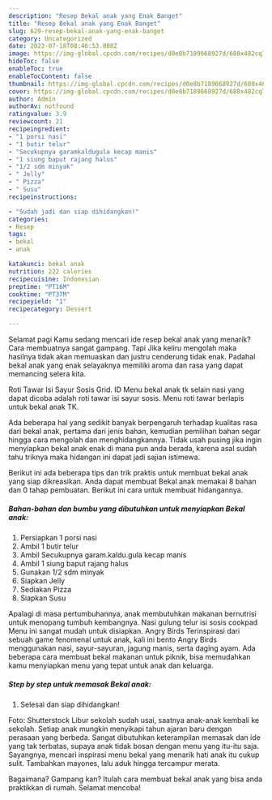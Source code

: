 ```yaml
---
description: "Resep Bekal anak yang Enak Banget"
title: "Resep Bekal anak yang Enak Banget"
slug: 629-resep-bekal-anak-yang-enak-banget
category: Uncategorized
date: 2022-07-18T08:46:53.808Z
image: https://img-global.cpcdn.com/recipes/d0e8b7189668927d/680x482cq70/bekal-anak-foto-resep-utama.jpg
hideToc: false
enableToc: true
enableTocContent: false
thumbnail: https://img-global.cpcdn.com/recipes/d0e8b7189668927d/680x482cq70/bekal-anak-foto-resep-utama.jpg
cover: https://img-global.cpcdn.com/recipes/d0e8b7189668927d/680x482cq70/bekal-anak-foto-resep-utama.jpg
author: Admin
authorAv: notfound
ratingvalue: 3.9
reviewcount: 21
recipeingredient:
- "1 porsi nasi"
- "1 butir telur"
- "Secukupnya garamkaldugula kecap manis"
- "1 siung baput rajang halus"
- "1/2 sdm minyak"
- " Jelly"
- " Pizza"
- " Susu"
recipeinstructions:

- "Sudah jadi dan siap dihidangkan!"
categories:
- Resep
tags:
- bekal
- anak

katakunci: bekal anak 
nutrition: 222 calories
recipecuisine: Indonesian
preptime: "PT16M"
cooktime: "PT37M"
recipeyield: "1"
recipecategory: Dessert

---
```



Selamat pagi Kamu sedang mencari ide resep bekal anak yang menarik? Cara membuatnya sangat gampang. Tapi Jika keliru mengolah maka hasilnya tidak akan memuaskan dan justru cenderung tidak enak. Padahal bekal anak yang enak selayaknya memiliki aroma dan rasa yang dapat memancing selera kita.


Roti Tawar Isi Sayur Sosis Grid. ID Menu bekal anak tk selain nasi yang dapat dicoba adalah roti tawar isi sayur sosis. Menu roti tawar berlapis untuk bekal anak TK.

Ada beberapa hal yang sedikit banyak berpengaruh terhadap kualitas rasa dari bekal anak, pertama dari jenis bahan, kemudian pemilihan bahan segar hingga cara mengolah dan menghidangkannya. Tidak usah pusing jika ingin menyiapkan bekal anak enak di mana pun anda berada, karena asal sudah tahu triknya maka hidangan ini dapat jadi sajian istimewa.


Berikut ini ada beberapa tips dan trik praktis untuk membuat bekal anak yang siap dikreasikan. Anda dapat membuat Bekal anak memakai 8 bahan dan 0 tahap pembuatan. Berikut ini cara untuk membuat hidangannya.

<!--inarticleads1-->

##### Bahan-bahan dan bumbu yang dibutuhkan untuk menyiapkan Bekal anak:

1. Persiapkan 1 porsi nasi
1. Ambil 1 butir telur
1. Ambil Secukupnya garam.kaldu.gula kecap manis
1. Ambil 1 siung baput rajang halus
1. Gunakan 1/2 sdm minyak
1. Siapkan  Jelly
1. Sediakan  Pizza
1. Siapkan  Susu


Apalagi di masa pertumbuhannya, anak membutuhkan makanan bernutrisi untuk menopang tumbuh kembangnya. Nasi gulung telur isi sosis cookpad Menu ini sangat mudah untuk disiapkan. Angry Birds Terinspirasi dari sebuah game fenomenal untuk anak, kali ini bento Angry Birds menggunakan nasi, sayur-sayuran, jagung manis, serta daging ayam. Ada beberapa cara membuat bekal makanan untuk piknik, bisa memudahkan kamu menyiapkan menu yang tepat untuk anak dan keluarga. 

<!--inarticleads2-->

##### Step by step untuk memasak Bekal anak:


1. Selesai dan siap dihidangkan!

Foto: Shutterstock Libur sekolah sudah usai, saatnya anak-anak kembali ke sekolah. Setiap anak mungkin menyikapi tahun ajaran baru dengan perasaan yang berbeda. Sangat dibutuhkan keterampilan memasak dan ide yang tak terbatas, supaya anak tidak bosan dengan menu yang itu-itu saja. Sayangnya, mencari inspirasi menu bekal yang menarik hati anak itu cukup sulit. Tambahkan mayones, lalu aduk hingga tercampur merata. 

Bagaimana? Gampang kan? Itulah cara membuat bekal anak yang bisa anda praktikkan di rumah. Selamat mencoba!
